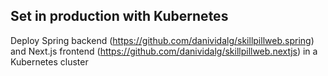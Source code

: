 ## Set in production with Kubernetes

Deploy Spring backend (https://github.com/danividalg/skillpillweb.spring) and Next.js frontend (https://github.com/danividalg/skillpillweb.nextjs) in a Kubernetes cluster
